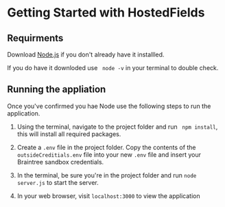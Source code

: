 # Getting Started with HostedFields

## Requirments
Download [Node.js](https://nodejs.org/en/download/) if you don't already have it installled.

If you do have it downloded use ``` node -v``` in your terminal to double check.

## Running the appliation

Once you've confirmed you hae Node use the following steps to run the application.

1. Using the terminal, navigate to the project folder and run ``` npm install```, this will install all required packages.

2. Create a ```.env``` file in the project folder. Copy the contents of the ``` outsideCreditials.env``` file into your new ```.env``` file and insert your Braintree sandbox credentials.

3. In the terminal, be sure you're in the project folder and run ```node server.js``` to start the server.

4. In your web browser, visit ```localhost:3000``` to view the application